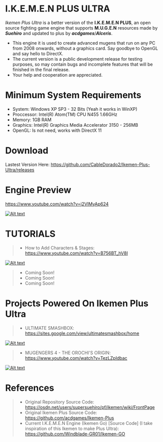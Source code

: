 # I.K.E.M.E.N PLUS ULTRA
*Ikemen Plus Ultra* is a better version of the **I.K.E.M.E.N PLUS**, an open source fighting game engine that supports **M.U.G.E.N** resources made by ***Suehiro*** and updated to plus by ***acdgames***/***Alceris***.

- This engine it is used to create advanced mugens that run on any PC from 2008 onwards, without a graphics card. Say goodbye to OpenGL and say hello to DirectX.
- The current version is a public development release for testing purposes, so may contain bugs and incomplete features that will be finished in the final release.
- Your help and cooperation are appreciated.

# Minimum System Requirements
- System: Windows XP SP3 - 32 Bits (Yeah it works in WinXP)
- Proccessor: Intel(R) Atom(TM) CPU N455 1.66GHz
- Memory: 1GB RAM
- Graphics: Intel(R) Graphics Media Accelerator 3150 - 256MB
- OpenGL: Is not need, works with DirectX 11

# Download
Lastest Version Here: https://github.com/CableDorado2/Ikemen-Plus-Ultra/releases

# Engine Preview
https://www.youtube.com/watch?v=j2VIMyAp624

[![Alt text](https://i.ytimg.com/vi/j2VIMyAp624/maxresdefault.jpg)](https://www.youtube.com/watch?v=j2VIMyAp624)

# TUTORIALS
>- How to Add Characters & Stages: https://www.youtube.com/watch?v=B756BT_hV8I

[![Alt text](https://img.youtube.com/vi/B756BT_hV8I/maxresdefault.jpg)](https://www.youtube.com/watch?v=B756BT_hV8I)
>- Coming Soon!
>- Coming Soon!
>- Coming Soon!

# Projects Powered On Ikemen Plus Ultra
>- ULTIMATE SMASHBOX: https://sites.google.com/view/ultimatesmashbox/home

[![Alt text](https://i.ytimg.com/vi/C5VTzhcFa3g/maxresdefault.jpg)](https://www.youtube.com/channel/UCPEISiiXtH494o63xeBu3Xg)

>- MUGENGERS 4 - THE OROCHI'S ORIGIN: https://www.youtube.com/watch?v=TezLZpIdbac

[![Alt text](https://img.youtube.com/vi/TezLZpIdbac/maxresdefault.jpg)](https://www.youtube.com/watch?v=TezLZpIdbac)

# References
>- Original Repository Source Code:
>https://osdn.net/users/supersuehiro/pf/ikemen/wiki/FrontPage
>- Original Ikemen Plus Source Code:
>https://github.com/acdgames/Ikemen-Plus
>- Current I.K.E.M.E.N Engine (Ikemen Go) [Source Code] (I take inspiration of this Ikemen to make Plus Ultra): https://github.com/Windblade-GR01/Ikemen-GO
